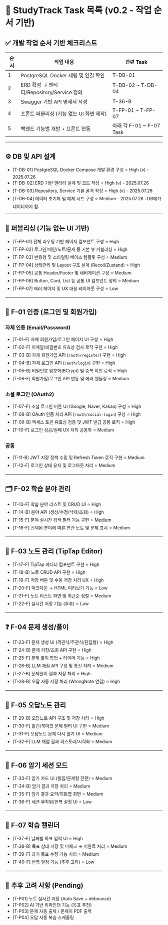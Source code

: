 # 📌 StudyTrack Task 목록 (v0.2 - 작업 순서 기반)

## ✅ 개발 작업 순서 기반 체크리스트

| 순서 | 작업 내용 | 관련 Task |
|------|-----------|------------|
| 1 | PostgreSQL Docker 세팅 및 연결 확인 | T-DB-01 |
| 2 | ERD 확정 → 엔티티/Repository/Service 정의 | T-DB-02 ~ T-DB-04 |
| 3 | Swagger 기반 API 명세서 작성 | T-36-B |
| 4 | 프론트 퍼블리싱 (기능 없는 UI 화면 제작) | T-FP-01 ~ T-FP-07 |
| 5 | 백엔드 기능별 개발 + 프론트 연동 | 아래 각 F-01 ~ F-07 Task |

---

## ⚙️ DB 및 API 설계
- [T-DB-01] PostgreSQL Docker Compose 개발 환경 구성 ⭐ High (v) - 2025.07.26
- [T-DB-02] ERD 기반 엔티티 설계 및 코드 작성 ⭐ High (v) - 2025.07.26
- [T-DB-03] Repository, Service 기본 골격 작성 ⭐ High (v) - 2025.07.26
- [T-DB-04] 데이터 초기화 및 예제 시드 구성 ⭐ Medium - 2025.07.26 : DB에가 데이터까지 함.

---

## 🔧 퍼블리싱 (기능 없는 UI 기반)
- [T-FP-01] 전체 라우팅 기반 페이지 컴포넌트 구성 ⭐ High
- [T-FP-02] 로그인/메인/노트/문제 등 기본 뷰 퍼블리싱 ⭐ High
- [T-FP-03] 반응형 및 스타일링 베이스 템플릿 구성 ⭐ Medium
- [T-FP-04] 상태관리 및 Layout 구조 설계 (Recoil/Zustand) ⭐ High
- [T-FP-05] 공통 Header/Footer 및 네비게이션 구성 ⭐ Medium
- [T-FP-06] Button, Card, List 등 공통 UI 컴포넌트 정의 ⭐ Medium
- [T-FP-07] 에러 페이지 및 UX 대응 레이아웃 구성 ⭐ Low

---

## 🔐 F-01 인증 (로그인 및 회원가입)

### 자체 인증 (Email/Password)
- [T-01-F] 자체 회원가입/로그인 페이지 UI 구성 ⭐ High
- [T-02-F] 이메일/비밀번호 유효성 검사 로직 구현 ⭐ High
- [T-03-B] 자체 회원가입 API (`/auth/register`) 구현 ⭐ High
- [T-04-B] 자체 로그인 API (`/auth/login`) 구현 ⭐ High
- [T-05-B] 비밀번호 암호화(BCrypt) 및 중복 확인 로직 ⭐ High
- [T-06-F] 회원가입/로그인 API 연동 및 에러 핸들링 ⭐ Medium

### 소셜 로그인 (OAuth2)
- [T-07-F] 소셜 로그인 버튼 UI (Google, Naver, Kakao) 구성 ⭐ High
- [T-08-B] OAuth 인증 처리 API (`/auth/social-login`) 구성 ⭐ High
- [T-09-B] 액세스 토큰 유효성 검증 및 JWT 발급 공통 로직 ⭐ High
- [T-10-F] 로그인 성공/실패 UX 처리 공통화 ⭐ Medium

### 공통
- [T-11-B] JWT 저장 정책 수립 및 Refresh Token 로직 구현 ⭐ Medium
- [T-12-F] 로그인 상태 유지 및 로그아웃 처리 ⭐ Medium

---

## 🗂️ F-02 학습 분야 관리
- [T-13-F] 학습 분야 리스트 및 CRUD UI ⭐ High
- [T-14-B] 분야 API (생성/수정/삭제/조회) ⭐ High
- [T-15-F] 분야 실시간 검색 필터 기능 구현 ⭐ Medium
- [T-16-F] 선택된 분야에 따른 연관 노트 및 문제 표시 ⭐ Medium

---

## 📝 F-03 노트 관리 (TipTap Editor)
- [T-17-F] TipTap 에디터 컴포넌트 구현 ⭐ High
- [T-18-B] 노트 CRUD API 구현 ⭐ High
- [T-19-F] 저장 버튼 및 수동 저장 처리 UX ⭐ High
- [T-20-F] 마크다운 → HTML 미리보기 기능 ⭐ Low
- [T-21-F] 노트 리스트 화면 및 최근순 정렬 ⭐ Medium
- [T-22-F] 실시간 저장 기능 (추후) ⭐ Low

---

## ❓ F-04 문제 생성/풀이
- [T-23-F] 문제 생성 UI (객관식/주관식/단답형) ⭐ High
- [T-24-B] 문제 저장/조회 API 구현 ⭐ High
- [T-25-F] 문제 풀이 팝업 + 타이머 기능 ⭐ High
- [T-26-B] LLM 채점 API 구성 및 통신 처리 ⭐ Medium
- [T-27-B] 문제풀이 결과 저장 처리 ⭐ High
- [T-28-B] 오답 자동 저장 처리 (WrongNote 연결) ⭐ High

---

## 🔴 F-05 오답노트 관리
- [T-29-B] 오답노트 API 구조 및 저장 처리 ⭐ High
- [T-30-F] 틀린/북마크 문제 필터 UI 구현 ⭐ Medium
- [T-31-F] 오답노트 문제 다시 풀기 UI ⭐ Medium
- [T-32-F] LLM 채점 결과 히스토리/시각화 ⭐ Medium

---

## 🧠 F-06 암기 세션 모드
- [T-33-F] 암기 카드 UI (플립/문제형 전환) ⭐ Medium
- [T-34-B] 암기 결과 저장 처리 ⭐ Medium
- [T-35-F] 암기 결과 요약/히트맵 화면 ⭐ Medium
- [T-36-F] 세션 무작위/반복 설정 UI ⭐ Low

---

## 📅 F-07 학습 캘린더
- [T-37-F] 날짜별 목표 입력 UI ⭐ High
- [T-38-B] 목표 상태 저장 및 미체크 → 미완료 처리 ⭐ Medium
- [T-39-F] 과거 목표 수정 가능 처리 ⭐ Medium
- [T-40-F] 반복 일정 기능 (추후 고려) ⭐ Low

---

## 📌 추후 고려 사항 (Pending)
- [T-P01] 노트 실시간 저장 (Auto Save + debounce)
- [T-P02] AI 기반 리마인더 기능 (목표 추천)
- [T-P03] 문제 자동 출제 / 문제지 PDF 출력
- [T-P04] 오답 자동 복습 스케줄링